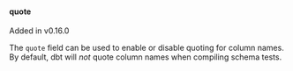 
#### quote

<Changelog> Added in v0.16.0 </Changelog>

The `quote` field can be used to enable or disable quoting for column names. By default, dbt will *not* quote column names when compiling schema tests.
